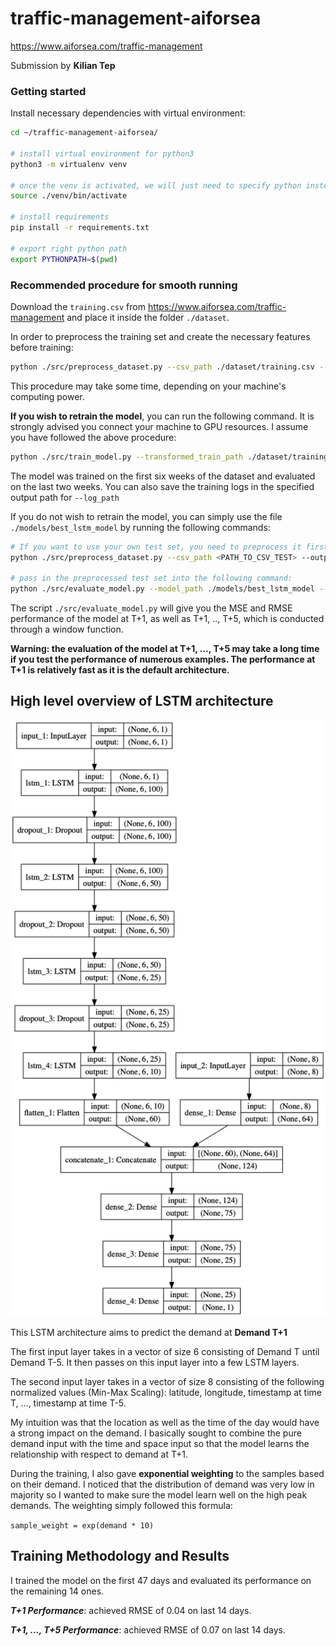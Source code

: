# traffic-management-aiforsea
https://www.aiforsea.com/traffic-management

Submission by **Kilian Tep**

### Getting started
Install necessary dependencies with virtual environment:
```bash
cd ~/traffic-management-aiforsea/

# install virtual environment for python3
python3 -m virtualenv venv

# once the venv is activated, we will just need to specify python instead of python3
source ./venv/bin/activate

# install requirements
pip install -r requirements.txt

# export right python path
export PYTHONPATH=$(pwd)
```

### Recommended procedure for smooth running
Download the `training.csv` from https://www.aiforsea.com/traffic-management and 
place it inside the folder `./dataset`.

In order to preprocess the training set and create the necessary features before training:
```bash
python ./src/preprocess_dataset.py --csv_path ./dataset/training.csv --output_path ./dataset
```
This procedure may take some time, depending on your machine's computing power.

**If you wish to retrain the model**, you can run the following command. It is strongly advised you connect your machine
to GPU resources. I assume you have followed the above procedure:
```bash
python ./src/train_model.py --transformed_train_path ./dataset/training.csv_transformed.snappy.parquet --output_model_path ./models --epochs 30 --batch_size 128 --log_path ./src/logs
```
The model was trained on the first six weeks of the dataset and evaluated on the last two weeks.
You can also save the training logs in the specified output path for `--log_path`

If you do not wish to retrain the model, you can simply use the file `./models/best_lstm_model` by running the following commands:

```bash
# If you want to use your own test set, you need to preprocess it first:
python ./src/preprocess_dataset.py --csv_path <PATH_TO_CSV_TEST> --output_path ./dataset

# pass in the preprocessed test set into the following command:
python ./src/evaluate_model.py --model_path ./models/best_lstm_model --transformed_test_df_path ./dataset/<PATH_TO_CSV_TEST>_transformed.snappy.parquet 
```
The script `./src/evaluate_model.py` will give you the MSE and RMSE performance of the model at T+1, as well as T+1, .., T+5, 
which is conducted through a window function.

**Warning: the evaluation of the model at T+1, ..., T+5 may take a long time if you test the performance of numerous 
examples. The performance at T+1 is relatively fast as it is the default architecture.**

## High level overview of LSTM architecture
![Model Architecture](model.png)

This LSTM architecture aims to predict the demand at **Demand T+1**

The first input layer takes in a vector of size 6 consisting of Demand T until Demand T-5.
It then passes on this input layer into a few LSTM layers.

The second input layer takes in a vector of size 8 consisting of the following normalized values (Min-Max Scaling):
latitude, longitude, timestamp at time T, ..., timestamp at time T-5.

My intuition was that the location as well as the time of the day would have a strong impact on the demand. I basically
sought to combine the pure demand input with the time and space input so that the model learns the relationship with 
respect to demand at T+1.

During the training, I also gave **exponential weighting** to the samples based on their demand.
I noticed that the distribution of demand was very low in majority so I wanted to make sure the model learn well on the
high peak demands. The weighting simply followed this formula:

``
sample_weight = exp(demand * 10)
``

## Training Methodology and Results
I trained the model on the first 47 days and evaluated its performance on the 
remaining 14 ones.

***T+1 Performance***: achieved RMSE of 0.04 on last 14 days.

***T+1, ..., T+5 Performance***: achieved RMSE of 0.07 on last 14 days.